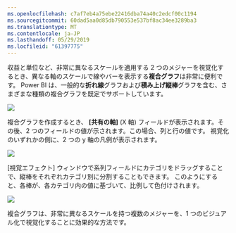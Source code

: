 ```yaml
---
ms.openlocfilehash: c7af7eb4a75ebe22416dba74a40c2edcf00c1194
ms.sourcegitcommit: 60dad5aa0d85db790553e537bf8ac34ee3289ba3
ms.translationtype: MT
ms.contentlocale: ja-JP
ms.lasthandoff: 05/29/2019
ms.locfileid: "61397775"
---
```

収益と単位など、非常に異なるスケールを適用する 2 つのメジャーを視覚化するとき、異なる軸のスケールで線やバーを表示する**複合グラフ**は非常に便利です。 Power BI は、一般的な**折れ線**グラフおよび**積み上げ縦棒**グラフを含む、さまざまな種類の複合グラフを既定でサポートしています。

![](media/3-3-create-combination-charts/3-3_1.png)

複合グラフを作成するとき、 **[共有の軸]** (X 軸) フィールドが表示されます。その後、2 つのフィールドの値が示されます。この場合、列と行の値です。 視覚化のいずれかの側に、2 つの y 軸の凡例が表示されます。

![](media/3-3-create-combination-charts/3-3_2.png)

[視覚エフェクト] ウィンドウで系列フィールドにカテゴリをドラッグすることで、縦棒をそれぞれカテゴリ別に分割することもできます。 このようにすると、各棒が、各カテゴリ内の値に基づいて、比例して色付けされます。

![](media/3-3-create-combination-charts/3-3_3.png)

複合グラフは、非常に異なるスケールを持つ複数のメジャーを、1 つのビジュアル化で視覚化することに効果的な方法です。

